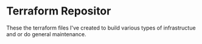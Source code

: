 # Terraform Repositor

These the terraform files I've created to build various types of infrastructue and or do general maintenance.

